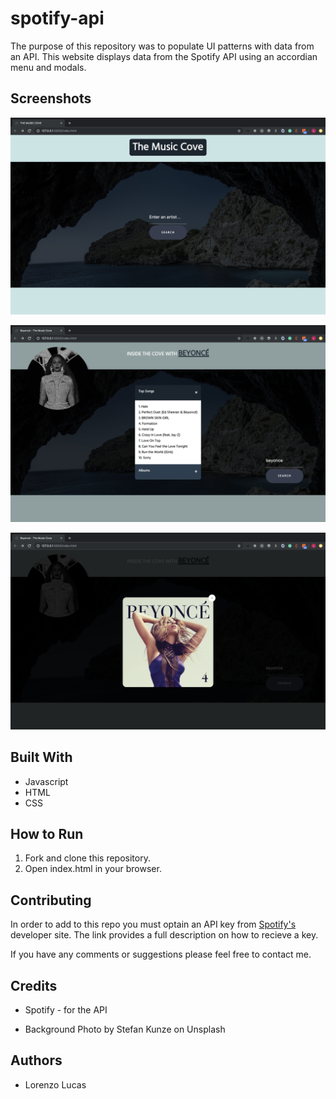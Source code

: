 # spotify-api

The purpose of this repository was to populate UI patterns with data from an API. This website displays data from the Spotify API  using an accordian menu and modals. 

## Screenshots

![homepage](./images/homepage.png)

![artist's info](./images/artist_info.png)

![album modal](./images/album_modal.png)

## Built With

* Javascript
* HTML
* CSS

## How to Run

1. Fork and clone this repository.
2. Open index.html in your browser.

  
## Contributing
In order to add to this repo you must optain an API key from [Spotify's](https://developer.spotify.com/documentation/web-api/quick-start/ "Spotify's Developer Site") developer site. The link provides a full description on how to recieve a key.


If you have any comments or suggestions please feel free to contact me.  

## Credits

* Spotify - for the API

* Background Photo by Stefan Kunze on Unsplash


## Authors

* Lorenzo Lucas 
